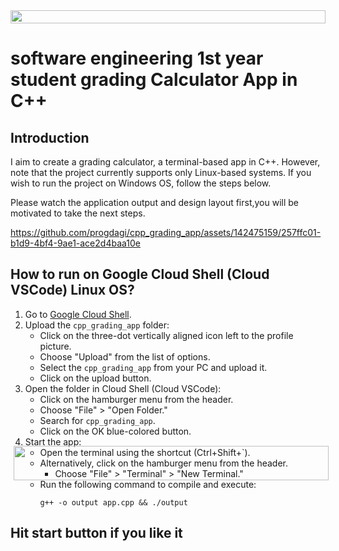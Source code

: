 <!--- header start --->
<img src="https://github.com/progdagi/progdagi/assets/142475159/957577bd-3877-47de-9d9d-9b70c5a6b317" height="21px" style="width: 100%;">
<!--- header end --->

# software engineering 1st year student grading Calculator App in C++

## Introduction

I aim to create a grading calculator, a terminal-based app in C++. However, note that the project currently supports only Linux-based systems. If you wish to run the project on Windows OS, follow the steps below.

Please watch the application output and design layout first,you will be motivated to take the next steps.

https://github.com/progdagi/cpp_grading_app/assets/142475159/257ffc01-b1d9-4bf4-9ae1-ace2d4baa10e

## How to run on Google Cloud Shell (Cloud VSCode) Linux OS?
1. Go to [Google Cloud Shell](https://shell.cloud.google.com/?show=ide%2Cterminal).
2. Upload the `cpp_grading_app` folder:
   - Click on the three-dot vertically aligned icon left to the profile picture.
   - Choose "Upload" from the list of options.
   - Select the `cpp_grading_app` from your PC and upload it.
   - Click on the upload button.
3. Open the folder in Cloud Shell (Cloud VSCode):
   - Click on the hamburger menu from the header.
   - Choose "File" > "Open Folder."
   - Search for `cpp_grading_app`.
   - Click on the OK blue-colored button.
4. Start the app:
   - Open the terminal using the shortcut (Ctrl+Shift+`).
   - Alternatively, click on the hamburger menu from the header.
     - Choose "File" > "Terminal" > "New Terminal."
   - Run the following command to compile and execute:
     ```shell
     g++ -o output app.cpp && ./output
     ```

## Hit start button if you like it

<!--- footer section start --->
<img src="https://github.com/progdagi/progdagi/assets/142475159/8e6ebce8-54d5-48e3-ae20-23ea1e78f6ba" height="55px" style="width: 100%; margin-top: -175px;padding: 5px;">
<!--- footer section end --->
